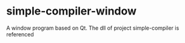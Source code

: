 # simple-compiler-window
 A window program based on Qt. The dll of project simple-compiler is referenced
